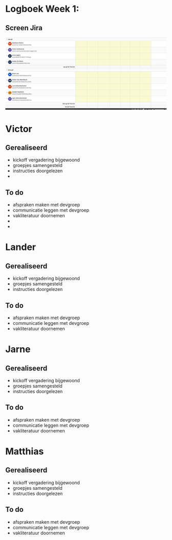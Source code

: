 # Logboek Week 1:


## Screen Jira
![Screenshot](img/week1.png)
# Victor

## Gerealiseerd

- kickoff vergadering bijgewoond
- groepjes samengesteld
- instructies doorgelezen
-


## To do

- afspraken maken met devgroep
- communicatie leggen met devgroep
- vakliteratuur doornemen
-
-

# Lander

## Gerealiseerd

- kickoff vergadering bijgewoond
- groepjes samengesteld
- instructies doorgelezen



## To do

- afspraken maken met devgroep
- communicatie leggen met devgroep
- vakliteratuur doornemen

# Jarne

## Gerealiseerd

- kickoff vergadering bijgewoond
- groepjes samengesteld
- instructies doorgelezen



## To do

- afspraken maken met devgroep
- communicatie leggen met devgroep
- vakliteratuur doornemen

# Matthias

## Gerealiseerd

- kickoff vergadering bijgewoond
- groepjes samengesteld
- instructies doorgelezen



## To do

- afspraken maken met devgroep
- communicatie leggen met devgroep
- vakliteratuur doornemen
